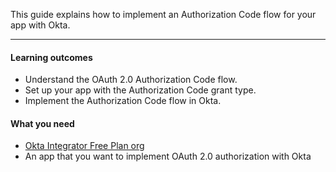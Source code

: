 This guide explains how to implement an Authorization Code flow for your app with Okta.

---

#### Learning outcomes

* Understand the OAuth 2.0 Authorization Code flow.
* Set up your app with the Authorization Code grant type.
* Implement the Authorization Code flow in Okta.

#### What you need

* [Okta Integrator Free Plan org](https://developer.okta.com/signup)
* An app that you want to implement OAuth 2.0 authorization with Okta

<ApiAmProdWarning />
